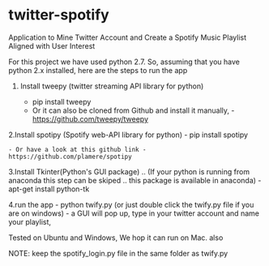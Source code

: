 # twitter-spotify
Application to Mine Twitter Account and Create a Spotify Music Playlist Aligned with User Interest

For this project we have used python 2.7. So, assuming that you have python 2.x installed, here are the 
steps to run the app


1. Install tweepy (twitter streaming API library for python) 
		
	- pip install tweepy
	- Or it can also be cloned from Github and install it manually, - https://github.com/tweepy/tweepy
	
2.Install spotipy (Spotify web-API library for python)
	- pip install spotipy

	- Or have a look at this github link - https://github.com/plamere/spotipy

3.Install Tkinter(Python's GUI package) .. (If your python is running from anaconda this step can be skiped .. this package is available in anaconda)
	- apt-get install python-tk

4.run the app 
	- python twify.py (or just double click the twify.py file if you are on windows)
	- a GUI will pop up, type in your twitter account and name your playlist,

Tested on Ubuntu and Windows, We hop it can run on Mac. also

NOTE: keep the spotify_login.py file in the same folder as twify.py

